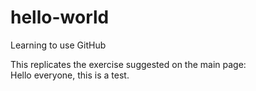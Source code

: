 # hello-world
Learning to use GitHub

This replicates the exercise suggested on the main page:  
Hello everyone, this is a test.
